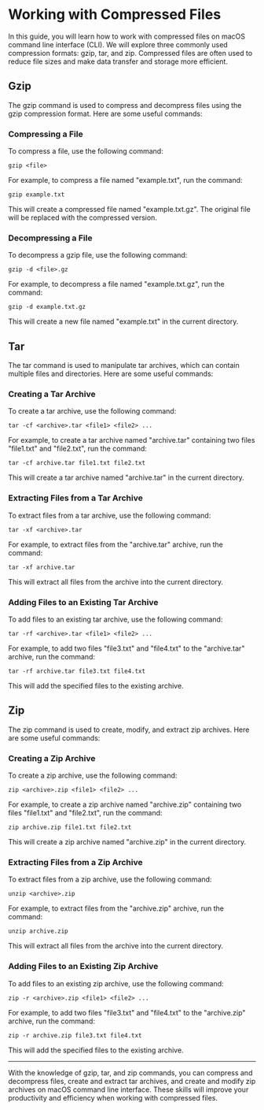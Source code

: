 # Working with Compressed Files

In this guide, you will learn how to work with compressed files on macOS command line interface (CLI). We will explore three commonly used compression formats: gzip, tar, and zip. Compressed files are often used to reduce file sizes and make data transfer and storage more efficient.

## Gzip

The gzip command is used to compress and decompress files using the gzip compression format. Here are some useful commands:

### Compressing a File

To compress a file, use the following command:

```
gzip <file>
```

For example, to compress a file named "example.txt", run the command:

```
gzip example.txt
```

This will create a compressed file named "example.txt.gz". The original file will be replaced with the compressed version.

### Decompressing a File

To decompress a gzip file, use the following command:

```
gzip -d <file>.gz
```

For example, to decompress a file named "example.txt.gz", run the command:

```
gzip -d example.txt.gz
```

This will create a new file named "example.txt" in the current directory.

## Tar

The tar command is used to manipulate tar archives, which can contain multiple files and directories. Here are some useful commands:

### Creating a Tar Archive

To create a tar archive, use the following command:

```
tar -cf <archive>.tar <file1> <file2> ...
```

For example, to create a tar archive named "archive.tar" containing two files "file1.txt" and "file2.txt", run the command:

```
tar -cf archive.tar file1.txt file2.txt
```

This will create a tar archive named "archive.tar" in the current directory.

### Extracting Files from a Tar Archive

To extract files from a tar archive, use the following command:

```
tar -xf <archive>.tar
```

For example, to extract files from the "archive.tar" archive, run the command:

```
tar -xf archive.tar
```

This will extract all files from the archive into the current directory.

### Adding Files to an Existing Tar Archive

To add files to an existing tar archive, use the following command:

```
tar -rf <archive>.tar <file1> <file2> ...
```

For example, to add two files "file3.txt" and "file4.txt" to the "archive.tar" archive, run the command:

```
tar -rf archive.tar file3.txt file4.txt
```

This will add the specified files to the existing archive.

## Zip

The zip command is used to create, modify, and extract zip archives. Here are some useful commands:

### Creating a Zip Archive

To create a zip archive, use the following command:

```
zip <archive>.zip <file1> <file2> ...
```

For example, to create a zip archive named "archive.zip" containing two files "file1.txt" and "file2.txt", run the command:

```
zip archive.zip file1.txt file2.txt
```

This will create a zip archive named "archive.zip" in the current directory.

### Extracting Files from a Zip Archive

To extract files from a zip archive, use the following command:

```
unzip <archive>.zip
```

For example, to extract files from the "archive.zip" archive, run the command:

```
unzip archive.zip
```

This will extract all files from the archive into the current directory.

### Adding Files to an Existing Zip Archive

To add files to an existing zip archive, use the following command:

```
zip -r <archive>.zip <file1> <file2> ...
```

For example, to add two files "file3.txt" and "file4.txt" to the "archive.zip" archive, run the command:

```
zip -r archive.zip file3.txt file4.txt
```

This will add the specified files to the existing archive.

---

With the knowledge of gzip, tar, and zip commands, you can compress and decompress files, create and extract tar archives, and create and modify zip archives on macOS command line interface. These skills will improve your productivity and efficiency when working with compressed files.